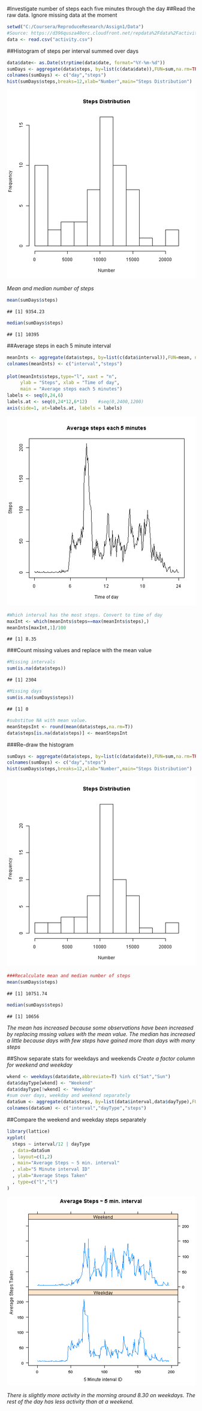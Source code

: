 #Investigate number of steps each five minutes through the day
##Read the raw data. 
Ignore missing data at the moment

```r
setwd("C:/Coursera/ReproduceResearch/Assign1/Data")
#Source: https://d396qusza40orc.cloudfront.net/repdata%2Fdata%2Factivity.zip
data <- read.csv("activity.csv")
```
##Histogram of steps per interval summed over days

```r
data$date<- as.Date(strptime(data$date, format="%Y-%m-%d"))
sumDays <- aggregate(data$steps, by=list(c(data$date)),FUN=sum,na.rm=TRUE)
colnames(sumDays) <- c("day","steps")
hist(sumDays$steps,breaks=12,xlab="Number",main="Steps Distribution")
```

![plot of chunk unnamed-chunk-2](figure/unnamed-chunk-2-1.png) 

*Mean and median number of steps*

```r
mean(sumDays$steps)
```

```
## [1] 9354.23
```

```r
median(sumDays$steps)
```

```
## [1] 10395
```
##Average steps in each 5 minute interval

```r
meanInts <- aggregate(data$steps, by=list(c(data$interval)),FUN=mean, na.rm=T)
colnames(meanInts) <- c("interval","steps")

plot(meanInts$steps,type="l", xaxt = "n",
     ylab = "Steps", xlab = "Time of day",
     main = "Average steps each 5 minutes")
labels <- seq(0,24,6) 
labels.at <- seq(0,24*12,6*12)    #seq(0,2400,1200)
axis(side=1, at=labels.at, labels = labels)
```

![plot of chunk unnamed-chunk-4](figure/unnamed-chunk-4-1.png) 

```r
#Which interval has the most steps. Convert to time of day
maxInt <- which(meanInts$steps==max(meanInts$steps),) 
meanInts[maxInt,1]/100
```

```
## [1] 8.35
```
###Count missing values and replace with the mean value

```r
#Missing intervals
sum(is.na(data$steps))
```

```
## [1] 2304
```

```r
#Missing days
sum(is.na(sumDays$steps))
```

```
## [1] 0
```

```r
#substitue NA with mean value.
meanStepsInt <- round(mean(data$steps,na.rm=T))
data$steps[is.na(data$steps)] <- meanStepsInt
```
###Re-draw the histogram

```r
sumDays <- aggregate(data$steps, by=list(c(data$date)),FUN=sum,na.rm=TRUE)
colnames(sumDays) <- c("day","steps")
hist(sumDays$steps,breaks=12,xlab="Number",main="Steps Distribution")
```

![plot of chunk unnamed-chunk-6](figure/unnamed-chunk-6-1.png) 

```r
###Recalculate mean and median number of steps
mean(sumDays$steps)
```

```
## [1] 10751.74
```

```r
median(sumDays$steps)
```

```
## [1] 10656
```
*The mean has increased because some observations have been increased
by replacing mssing values with the mean value.
The median has increased a little because days with few steps have gained
more than days with many steps*

##Show separate stats for weekdays and weekends
*Create a factor column for weekend and weekday*

```r
wkend <- weekdays(data$date,abbreviate=T) %in% c("Sat","Sun")
data$dayType[wkend] <- "Weekend"
data$dayType[!wkend] <- "Weekday"
#sum over days, weekday and weekend separately
dataSum <- aggregate(data$steps, by=list(data$interval,data$dayType),FUN=mean)
colnames(dataSum) <- c("interval","dayType","steps")
```
##Compare the weekend and weekday steps separately

```r
library(lattice)
xyplot(
  steps ~ interval/12 | dayType
  , data=dataSum
  , layout=c(1,2)
  , main="Average Steps ~ 5 min. interval"
  , xlab="5 Minute interval ID"
  , ylab="Average Steps Taken"
  , type=c("l","l")
)
```

![plot of chunk unnamed-chunk-8](figure/unnamed-chunk-8-1.png) 

*There is slightly more activity in the morning around 8.30 on weekdays.
The rest of the day has less activity than at a weekend.*
